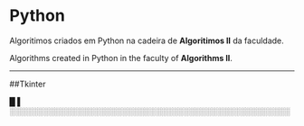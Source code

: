 # Python
Algoritimos criados em Python na cadeira de **Algoritimos II** da faculdade.

Algorithms created in Python in the faculty of **Algorithms II**.

---
##Tkinter

█
▌
░░░░░░░░░░░░░░░░░░░░░░░░░░░░░░░░░░░░░░░░░░░░░░░░░░